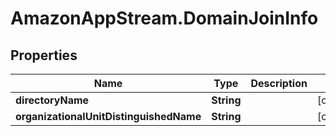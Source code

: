 # AmazonAppStream.DomainJoinInfo

## Properties

Name | Type | Description | Notes
------------ | ------------- | ------------- | -------------
**directoryName** | **String** |  | [optional] 
**organizationalUnitDistinguishedName** | **String** |  | [optional] 


